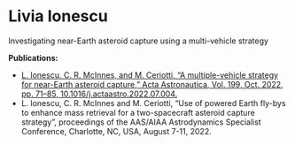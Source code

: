 # Livia Ionescu
Investigating near-Earth asteroid capture using a multi-vehicle strategy

**Publications:**
- [L. Ionescu, C. R. McInnes, and M. Ceriotti, “A multiple-vehicle strategy for near-Earth asteroid capture,” Acta Astronautica, Vol. 199, Oct. 2022, pp. 71–85, 10.1016/j.actaastro.2022.07.004.](https://doi.org/10.1016/j.actaastro.2022.07.004)
- L. Ionescu, C. R. McInnes and M. Ceriotti, “Use of powered Earth fly-bys to enhance mass retrieval for a two-spacecraft asteroid capture strategy”, proceedings of the AAS/AIAA Astrodynamics Specialist Conference, Charlotte, NC, USA, August 7-11, 2022.

